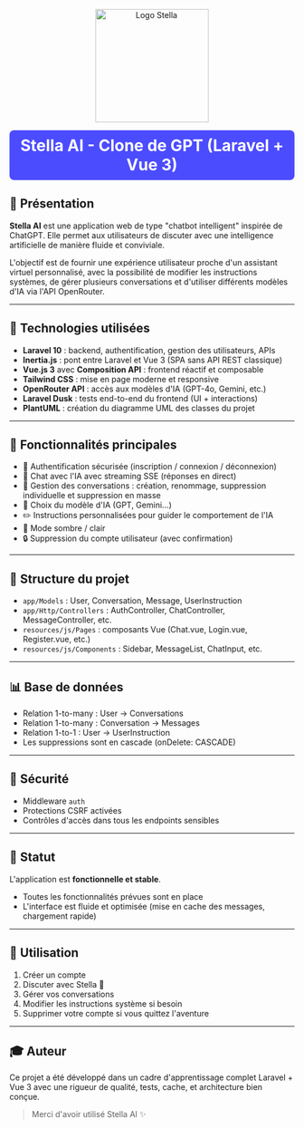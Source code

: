 <p align="center">
  <img src="https://raw.githubusercontent.com/ton-repo/ton-projet/main/public/logo-stella.png" alt="Logo Stella" width="200"/>
</p>


<div align="center" style="background-color:#4c4cff; padding: 10px; border-radius: 8px;">
  <h1 style="color:white; margin: 0;">Stella AI - Clone de GPT (Laravel + Vue 3)</h1>
</div>

## 🚀 Présentation

**Stella AI** est une application web de type "chatbot intelligent" inspirée de ChatGPT. Elle permet aux utilisateurs de discuter avec une intelligence artificielle de manière fluide et conviviale.

L'objectif est de fournir une expérience utilisateur proche d'un assistant virtuel personnalisé, avec la possibilité de modifier les instructions systèmes, de gérer plusieurs conversations et d'utiliser différents modèles d'IA via l'API OpenRouter.

---

## 🔧 Technologies utilisées

* **Laravel 10** : backend, authentification, gestion des utilisateurs, APIs
* **Inertia.js** : pont entre Laravel et Vue 3 (SPA sans API REST classique)
* **Vue.js 3** avec **Composition API** : frontend réactif et composable
* **Tailwind CSS** : mise en page moderne et responsive
* **OpenRouter API** : accès aux modèles d'IA (GPT-4o, Gemini, etc.)
* **Laravel Dusk** : tests end-to-end du frontend (UI + interactions)
* **PlantUML** : création du diagramme UML des classes du projet

---

## 🔐 Fonctionnalités principales

* 🔑 Authentification sécurisée (inscription / connexion / déconnexion)
* 💬 Chat avec l'IA avec streaming SSE (réponses en direct)
* 🔹 Gestion des conversations : création, renommage, suppression individuelle et suppression en masse
* 🤖 Choix du modèle d'IA (GPT, Gemini...)
* ✏️ Instructions personnalisées pour guider le comportement de l'IA
* 🌌 Mode sombre / clair
* 🔒 Suppression du compte utilisateur (avec confirmation)

---

## 📃 Structure du projet

* `app/Models` : User, Conversation, Message, UserInstruction
* `app/Http/Controllers` : AuthController, ChatController, MessageController, etc.
* `resources/js/Pages` : composants Vue (Chat.vue, Login.vue, Register.vue, etc.)
* `resources/js/Components` : Sidebar, MessageList, ChatInput, etc.

---

## 📊 Base de données

* Relation 1-to-many : User -> Conversations
* Relation 1-to-many : Conversation -> Messages
* Relation 1-to-1 : User -> UserInstruction
* Les suppressions sont en cascade (onDelete: CASCADE)

---

## 🚫 Sécurité

* Middleware `auth`
* Protections CSRF activées
* Contrôles d'accès dans tous les endpoints sensibles

---

## 📅 Statut

L'application est **fonctionnelle et stable**.

* Toutes les fonctionnalités prévues sont en place
* L'interface est fluide et optimisée (mise en cache des messages, chargement rapide)

---

## 🔗 Utilisation

1. Créer un compte
2. Discuter avec Stella 🤖
3. Gérer vos conversations
4. Modifier les instructions système si besoin
5. Supprimer votre compte si vous quittez l'aventure

---

## 🎓 Auteur

Ce projet a été développé dans un cadre d'apprentissage complet Laravel + Vue 3 avec une rigueur de qualité, tests, cache, et architecture bien conçue.

> Merci d'avoir utilisé Stella AI ✨
